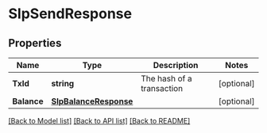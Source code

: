 # SlpSendResponse

## Properties

Name | Type | Description | Notes
------------ | ------------- | ------------- | -------------
**TxId** | **string** | The hash of a transaction | [optional] 
**Balance** | [**SlpBalanceResponse**](SlpBalanceResponse.md) |  | [optional] 

[[Back to Model list]](../README.md#documentation-for-models) [[Back to API list]](../README.md#documentation-for-api-endpoints) [[Back to README]](../README.md)


